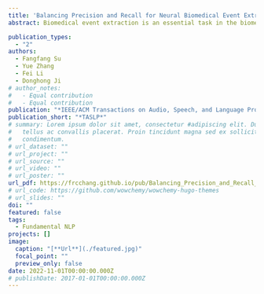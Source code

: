 ```yaml
---
title: 'Balancing Precision and Recall for Neural Biomedical Event Extraction'
abstract: Biomedical event extraction is an essential task in the biomedical research. Existing models suffer from the issue of low recall due to the large proportion of unrecognized events and inflexible event argument combination. To address this issue, we propose an end-to-end multi-task approach for biomedical event extraction. Our model is able to achieve balanced precision and recall with several nichetargeting designs. First, neural encoders with rich lexical and syntactic features are used and shared by multiple subtasks such as event trigger recognition and argument relation extraction, in order to enhance the generalizability of the model. Second, a novel auxiliary subtask is added to identify the proteins that participate in the events, which helps decreasing the challenge of mining event-related proteins from the large candidate space. Third, event argument combination is performed using a strong neural network rather than inflexible rules or templates, to further increase the recall, especially for complex nested events. To demonstrate the effectiveness of our model, we evaluate it on two widely-used biomedical event extraction datasets used in the BioNLP 2011 and 2013 shared tasks. Our model achieves the state-of-the-art results (63.15% and 55.67% in F1 score) by significantly improving the recalls (compared with DeepEvnetMineSciBERT , 4.65% and 5.0%) on the two datasets. Further experiments and analyses show the effectiveness of our proposed features and modules in the model.

publication_types:
  - "2"
authors:
  - Fangfang Su
  - Yue Zhang
  - Fei Li
  - Donghong Ji
# author_notes:
#   - Equal contribution
#   - Equal contribution
publication: "*IEEE/ACM Transactions on Audio, Speech, and Language Processing*"
publication_short: "*TASLP*"
# summary: Lorem ipsum dolor sit amet, consectetur #adipiscing elit. Duis posuere
#   tellus ac convallis placerat. Proin tincidunt magna sed ex sollicitudin
#   condimentum.
# url_dataset: ""
# url_project: ""
# url_source: ""
# url_video: ""
# url_poster: ""
url_pdf: https://frcchang.github.io/pub/Balancing_Precision_and_Recall_for_Neural_Biomedical_Event_Extraction.pdf
# url_code: https://github.com/wowchemy/wowchemy-hugo-themes
# url_slides: ""
doi: ""
featured: false
tags:
  - Fundamental NLP
projects: []
image:
  caption: "[**Url**](./featured.jpg)"
  focal_point: ""
  preview_only: false
date: 2022-11-01T00:00:00.000Z
# publishDate: 2017-01-01T00:00:00.000Z
---
```

